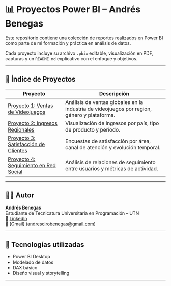 # 📊 Proyectos Power BI – Andrés Benegas

Este repositorio contiene una colección de reportes realizados en Power BI como parte de mi formación y práctica en análisis de datos.

Cada proyecto incluye su archivo `.pbix` editable, visualización en PDF, capturas y un `README.md` explicativo con el enfoque y objetivos.

---

## 📁 Índice de Proyectos

| Proyecto | Descripción |
|----------|-------------|
| [Proyecto 1: Ventas de Videojuegos](./proyecto_1_ventas_videojuegos) | Análisis de ventas globales en la industria de videojuegos por región, género y plataforma. |
| [Proyecto 2: Ingresos Regionales](./proyecto_2_ingresos_regionales) | Visualización de ingresos por país, tipo de producto y período. |
| [Proyecto 3: Satisfacción de Clientes](./proyecto_3_satisfaccion_clientes) | Encuestas de satisfacción por área, canal de atención y evolución temporal. |
| [Proyecto 4: Seguimiento en Red Social](./proyecto_4_analisis_red_social) | Análisis de relaciones de seguimiento entre usuarios y métricas de actividad. |

---

## 👨‍💻 Autor

**Andrés Benegas**  
Estudiante de Tecnicatura Universitaria en Programación – UTN  
🔗 [LinkedIn](https://www.linkedin.com/in/andres-benegas/)  
📧 [Gmail] (andrescirobenegas@gmail.com)

---

## 📎 Tecnologías utilizadas

- Power BI Desktop
- Modelado de datos
- DAX básico
- Diseño visual y storytelling

---

